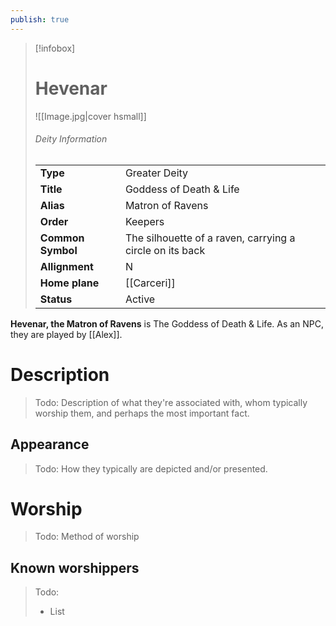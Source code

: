 ```yaml
---
publish: true
---
```

> [!infobox]  
> # Hevenar
> ![[Image.jpg|cover hsmall]]  
> ###### Deity Information
> | | |  
> |---|---|  
> | **Type** | Greater Deity |
> | **Title** | Goddess of Death & Life |
> | **Alias** | Matron of Ravens | 
> | **Order** | Keepers |
> | **Common Symbol** | The silhouette of a raven, carrying a circle on its back |
> | **Allignment** | N |
> | **Home plane** | [[Carceri]] |
> | **Status** | Active |

**Hevenar, the Matron of Ravens** is The Goddess of Death & Life. As an NPC, they are played by [[Alex]].
# Description
> Todo: Description of what they're associated with, whom typically worship them, and perhaps the most important fact.
## Appearance
> Todo: How they typically are depicted and/or presented.
# Worship
> Todo: Method of worship
## Known worshippers
> Todo: 
> - List